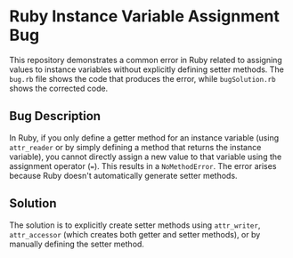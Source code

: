 # Ruby Instance Variable Assignment Bug

This repository demonstrates a common error in Ruby related to assigning values to instance variables without explicitly defining setter methods.  The `bug.rb` file shows the code that produces the error, while `bugSolution.rb` shows the corrected code.

## Bug Description

In Ruby, if you only define a getter method for an instance variable (using `attr_reader` or by simply defining a method that returns the instance variable), you cannot directly assign a new value to that variable using the assignment operator (`=`).  This results in a `NoMethodError`. The error arises because Ruby doesn't automatically generate setter methods.

## Solution

The solution is to explicitly create setter methods using `attr_writer`, `attr_accessor` (which creates both getter and setter methods), or by manually defining the setter method.